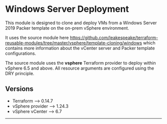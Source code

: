 # Windows Server Deployment

This module is designed to clone and deploy VMs from a Windows Server 2019 Packer template on the on-prem vSphere environment.

It uses the source module here https://github.com/leakespeake/terraform-reusable-modules/tree/master/vsphere/template-cloning/windows which contains more information about the vCenter server and Packer template configurations.

The source module uses the **vsphere** Terraform provider to deploy within vSphere 6.5 and above. All resource arguments are configured using the DRY principle.

## Versions

- Terraform --> 0.14.7
- vSphere provider --> 1.24.3
- vSphere vCenter --> 6.7

---